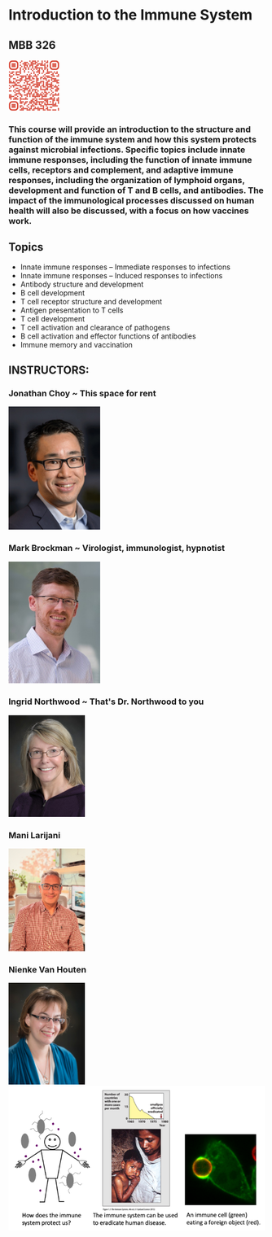 # Introduction to the Immune System
## MBB 326

<img src="images/326/326_QR.png" alt= “” width="100" height="100">

### This course will provide an introduction to the structure and function of the immune system and how this system protects against microbial infections. Specific topics include innate immune responses, including the function of innate immune cells, receptors and complement, and adaptive immune responses, including the organization of lymphoid organs, development and function of T and B cells, and antibodies.  The impact of the immunological processes discussed on human health will also be discussed, with a focus on how vaccines work. 

## Topics

* Innate immune responses – Immediate responses to infections
* Innate immune responses – Induced responses to infections
* Antibody structure and development
* B cell development
* T cell receptor structure and development
* Antigen presentation to T cells
* T cell development
* T cell activation and clearance of pathogens
* B cell activation and effector functions of antibodies
* Immune memory and vaccination

## INSTRUCTORS:
### Jonathan Choy ~ This space for rent
<img src="images/choy.jpg" alt= “” width="180">

### Mark Brockman ~ Virologist, immunologist, hypnotist
<img src="images/brockman.jpg" alt= “” width="180">

### Ingrid Northwood ~ That's Dr. Northwood to  you

<img src="images/northwood.jpg" alt= “” width="150">

### Mani Larijani

<img src="images/larijani.jpg" alt= “” width="150">

### Nienke Van Houten

<img src="images/vanhouten.png" alt= “” width="150">

<img src="images/326/Slide2.png" alt= “” width="650">


